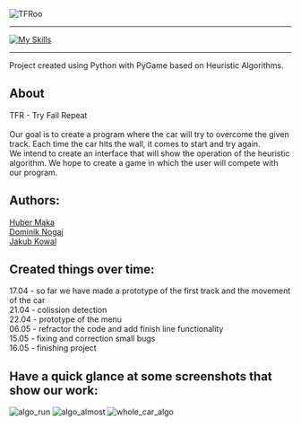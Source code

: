 ![TFRoo](https://github.com/jd-kowal/__TFR__/assets/94318576/723ebdd8-38d8-4861-aa36-b27ad81c5377)

*** 
[![My Skills](https://skillicons.dev/icons?i=py,github,discord)](https://skillicons.dev)
*** 

Project created using Python with PyGame based on Heuristic Algorithms.

## About
TFR - Try Fail Repeat <br /><br />
Our goal is to create a program where the car will try to overcome the given track. Each time the car hits the wall, it comes to start and try again. <br />
We intend to create an interface that will show the operation of the heuristic algorithm. We hope to create a game in which the user will compete with our program. <br />

## Authors:  <br />
[Huber Mąka](https://github.com/norka02) <br />
[Dominik Nogaj](https://github.com/dnogaj) <br />
[Jakub Kowal](https://github.com/jd-kowal) <br />



## Created things over time: <br />
17.04 - so far we have made a prototype of the first track and the movement of the car <br />
21.04 - colission detection <br />
22.04 - prototype of the menu <br />
06.05 - refractor the code and add finish line functionality <br />
15.05 - fixing and correction small bugs <br />
16.05 - finishing project <br />

## Have a quick glance at some screenshots that show our work: <br />
![algo_run](https://github.com/jd-kowal/__TFR__/assets/94318576/f866778b-67dc-40b1-8fa1-dd0ca561abca)
![algo_almost](https://github.com/jd-kowal/__TFR__/assets/94318576/756ca3a4-ca93-4cda-b152-e1921c1daab7)
![whole_car_algo](https://github.com/jd-kowal/__TFR__/assets/94318576/661b8f65-496e-4091-b8dd-224363cd7363)
